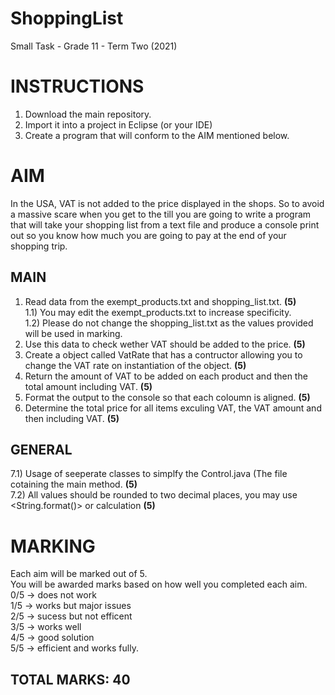 # ShoppingList
Small Task - Grade 11 - Term Two (2021)

# INSTRUCTIONS

1) Download the main repository.
2) Import it into a project in Eclipse (or your IDE)
3) Create a program that will conform to the AIM mentioned below.

# AIM
In the USA, VAT is not added to the price displayed in the shops. So to avoid a massive scare when you get to the till
you are going to write a program that will take your shopping list from a text file and produce a console print out so
you know how much you are going to pay at the end of your shopping trip.
## MAIN
1) Read data from the exempt_products.txt and shopping_list.txt.                                                            <b>(5)</b>  
1.1) You may edit the exempt_products.txt to increase specificity.  
1.2) Please do not change the shopping_list.txt as the values provided will be used in marking.  
3) Use this data to check wether VAT should be added to the price.                                                          <b>(5)</b>  
4) Create a object called VatRate that has a contructor allowing you to change the VAT rate on instantiation of the object. <b>(5)</b>  
5) Return the amount of VAT to be added on each product and then the total amount including VAT.                            <b>(5)</b>  
6) Format the output to the console so that each coloumn is aligned.                                                        <b>(5)</b>  
7) Determine the total price for all items exculing VAT, the VAT amount and then including VAT.                             <b>(5)</b>  
## GENERAL
7.1) Usage of seeperate classes to simplfy the Control.java (The file cotaining the main method.                            <b>(5)</b>  
7.2) All values should be rounded to two decimal places, you may use <String.format()> or calculation                       <b>(5)</b>

# MARKING
Each aim will be marked out of 5.  
You will be awarded marks based on how well you completed each aim.  
0/5 ->  does not work  
1/5 -> works but major issues  
2/5 -> sucess but not efficent  
3/5 -> works well  
4/5 -> good solution  
5/5 -> efficient and works fully.

## TOTAL MARKS: 40
